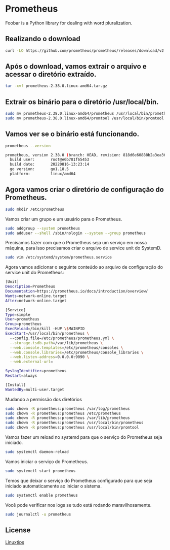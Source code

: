 # Prometheus
Foobar is a Python library for dealing with word pluralization.

## Realizando o download 


```bash
curl -LO https://github.com/prometheus/prometheus/releases/download/v2.38.0/prometheus-2.38.0.linux-amd64.tar.gz

```

## Após o download, vamos extrair o arquivo e acessar o diretório extraído.

```bash
tar -xvf prometheus-2.38.0.linux-amd64.tar.gz
```
## Extrair os binário para o diretório /usr/local/bin.
```bash
sudo mv prometheus-2.38.0.linux-amd64/prometheus /usr/local/bin/prometheus
sudo mv prometheus-2.38.0.linux-amd64/promtool /usr/local/bin/promtool
```

## Vamos ver se o binário está funcionando.

```bash
prometheus --version

prometheus, version 2.38.0 (branch: HEAD, revision: 818d6e60888b2a3ea363aee8a9828c7bafd73699)
  build user:       root@e6b781f65453
  build date:       20220816-13:23:14
  go version:       go1.18.5
  platform:         linux/amd64
```
## Agora vamos criar o diretório de configuração do Prometheus.

```bash
sudo mkdir /etc/prometheus

```
Vamos criar um grupo e um usuário para o Prometheus.
```bash
sudo addgroup --system prometheus
sudo adduser --shell /sbin/nologin --system --group prometheus
```

Precisamos fazer com que o Prometheus seja um serviço em nossa máquina, para isso precisamos criar o arquivo de service unit do SystemD.
```bash
sudo vim /etc/systemd/system/prometheus.service
```

Agora vamos adicionar o seguinte conteúdo ao arquivo de configuração do service unit do Prometheus: 
```bash
[Unit]
Description=Prometheus
Documentation=https://prometheus.io/docs/introduction/overview/
Wants=network-online.target
After=network-online.target

[Service]
Type=simple
User=prometheus
Group=prometheus
ExecReload=/bin/kill -HUP \$MAINPID
ExecStart=/usr/local/bin/prometheus \
  --config.file=/etc/prometheus/prometheus.yml \
  --storage.tsdb.path=/var/lib/prometheus \
  --web.console.templates=/etc/prometheus/consoles \
  --web.console.libraries=/etc/prometheus/console_libraries \
  --web.listen-address=0.0.0.0:9090 \
  --web.external-url=

SyslogIdentifier=prometheus
Restart=always

[Install]
WantedBy=multi-user.target

```
Mudando a permissão dos diretórios 
```bash
sudo chown -R prometheus:prometheus /var/log/prometheus
sudo chown -R prometheus:prometheus /etc/prometheus
sudo chown -R prometheus:prometheus /var/lib/prometheus
sudo chown -R prometheus:prometheus /usr/local/bin/prometheus
sudo chown -R prometheus:prometheus /usr/local/bin/promtool
```
Vamos fazer um reload no systemd para que o serviço do Prometheus seja iniciado.
```bash
sudo systemctl daemon-reload
```
Vamos iniciar o serviço do Prometheus.


```bash
sudo systemctl start prometheus
```
Temos que deixar o serviço do Prometheus configurado para que seja iniciado automaticamente ao iniciar o sistema.
```bash
sudo systemctl enable prometheus
```
Você pode verificar nos logs se tudo está rodando maravilhosamente.
```bash
sudo journalctl -u prometheus
```

## License

[Linuxtips](https://github.com/badtuxx/DescomplicandoPrometheus)
